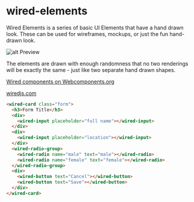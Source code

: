 # wired-elements
Wired Elements is a series of basic UI Elements that have a hand drawn look. These can be used for wireframes, mockups, or just the fun hand-drawn look. 

![alt Preview](http://i.imgur.com/MwlJBwZ.png)

The elements are drawn with enough randomness that no two renderings will be exactly the same - just like two separate hand drawn shapes. 

[Wired components on Webcomponents.org](https://www.webcomponents.org/collection/wiredjs/wired-elements)

[wiredjs.com](http://wiredjs.com)

<!--
```
<custom-element-demo>
  <template>
    <link href="https://fonts.googleapis.com/css?family=Shadows+Into+Light" rel="stylesheet">
    <script src="../webcomponentsjs/webcomponents-lite.js"></script>
    <link rel="import" href="../wired-input/wired-input.html">
    <link rel="import" href="../wired-radio-group/wired-radio-group.html">
    <link rel="import" href="../wired-radio/wired-radio.html">
    <link rel="import" href="../wired-card/wired-card.html">
    <link rel="import" href="../wired-button/wired-button.html">
    <style is="custom-style">
    wired-card {
        max-width: 500px;
        padding: 10px;
        margin: 5px 0;
      }

      .form {
        font-family: 'Shadows Into Light', sans-serif;
        font-weight: 400;
      }

      wired-input {
        width: 400px;
        margin: 5px 0;
      }

      wired-radio {
        display: inline-block;
        margin: 5px;
      }
    </style>
    <next-code-block></next-code-block>
  </template>
</custom-element-demo>
```
-->
```html
<wired-card class="form">
  <h3>Form Title</h3>
  <div>
    <wired-input placeholder="full name"></wired-input>
  </div>
  <div>
    <wired-input placeholder="location"></wired-input>
  </div>
  <wired-radio-group>
    <wired-radio name="male" text="male"></wired-radio>
    <wired-radio name="female" text="female"></wired-radio>
  </wired-radio-group>
  <div>
    <wired-button text="Cancel"></wired-button>
    <wired-button text="Save"></wired-button>
  </div>
</wired-card>
```
